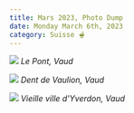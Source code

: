 ```yaml
---
title: Mars 2023, Photo Dump
date: Monday March 6th, 2023
category: Suisse 🫕
---
```

![](https://lh3.googleusercontent.com/pw/AMWts8DB3XCGgAClmXOJHs9arslLFfDx6uqplh_YwMirRaMclaEomqET7OuoUtnTXmD3t-KKayRH9re70DHA5E8AiFYLr4skWTxAb41ZxOMLKv2N6_lzyeI5wBzwdgzq1ek-MmT2UVUpda5LYUEOXHWLa0I_qQ=w1304-h869-no?authuser=0)
*Le Pont, Vaud*

![](https://lh3.googleusercontent.com/pw/AMWts8DH0q7MZSERJf2s2MV-IC525AKhPND2MvzHugbTOQsOSoApwvCZ636w0-F9yJF10lkZYorFarUP5sNaN76rSG1GE3_Amv-REEkfwxLZCbDMqYxoK-MMVIAZ8JQnHSrpV4IVmiyM3utqA1qyvAwJZiW1xw=w1107-h869-no?authuser=0)
﻿*Dent de Vaulion, Vaud*

![](https://lh3.googleusercontent.com/pw/AMWts8DadCShXKc7xbhwbC6iR7GsFv0V6MtPWuKnB4zowSqKqxkKDYP4sPE-uXWeyOHnUnuWIYeoZK9DDg7CrSikPZEjfPJm_BFzb-pMBmPpNhal1bZjewqekh9xDHZF1jf4zx-KBho-LuoiBRL3CYzXwSWE-g=w580-h869-no?authuser=0)
﻿*Vieille ville d'Yverdon, Vaud*